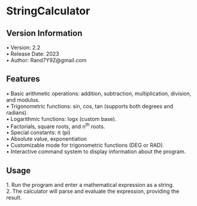<h1>StringCalculator</h1>

<h2>Version Information</h2>
• Version: 2.2 <br>
• Release Date: 2023 <br>
• Author: Rand7Y9Z@gmail.com <br>

<h2>Features</h2>
• Basic arithmetic operations: addition, subtraction, multiplication, division, and modulus.<br>
• Trigonometric functions: sin, cos, tan (supports both degrees and radians).<br>
• Logarithmic functions: logx (custom base).<br>
• Factorials, square roots, and n<sup>th</sup> roots.<br>
• Special constants: π (pi)<br>
• Absolute value, exponentiation<br>
• Customizable mode for trigonometric functions (DEG or RAD).<br>
• Interactive command system to display information about the program.<br>

<h2>Usage</h2>
1.	Run the program and enter a mathematical expression as a string.<br>
2.	The calculator will parse and evaluate the expression, providing the result.<br>
